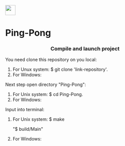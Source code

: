 <img src="https://github.com/blackcater/blackcater/raw/main/images/Hi.gif" height="32"/></h1>
# Ping-Pong

<h3 align="center">Compile and launch project</h3>
  <p>You need clone this repository on you local:<br>
    <ol>  
      <li>For Unux system: $ git clone 'link-repository'.</li>
      <li>For Windows:</li>
    </ol>
  <p>Next step open directory "Ping-Pong":<br>
    <ol>
      <li>For Unix system: $ cd Ping-Pong.</li>
      <li>For Windows:</li>
    </ol>
  <p>Input into terminal:<br>
    <ol>
      <li>For Unix system: $ make<br>
                       <p>"$ build/Main"<br>
      <li>For Windows:
    </ol>
